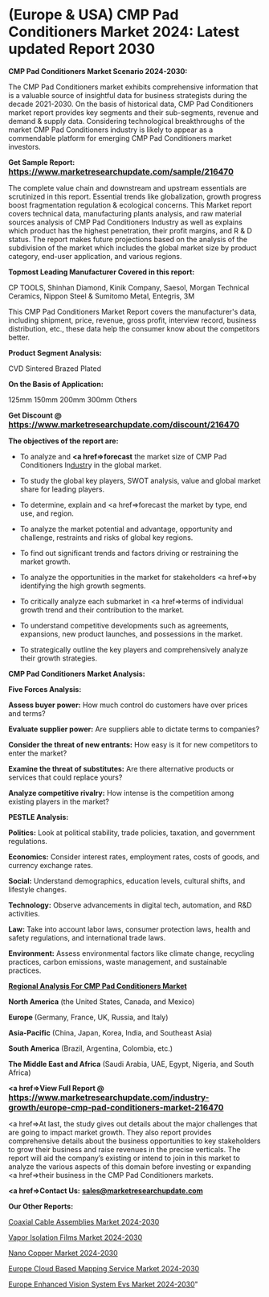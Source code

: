 # (Europe & USA) CMP Pad Conditioners Market 2024: Latest updated Report 2030

<strong>CMP Pad Conditioners Market Scenario 2024-2030:</strong>

The CMP Pad Conditioners market exhibits comprehensive information that is a valuable source of insightful data for business strategists during the decade 2021-2030. On the basis of historical data, CMP Pad Conditioners market report provides key segments and their sub-segments, revenue and demand &amp; supply data. Considering technological breakthroughs of the market CMP Pad Conditioners industry is likely to appear as a commendable platform for emerging CMP Pad Conditioners market investors.

<strong>Get Sample Report: <a href=https://www.marketresearchupdate.com/sample/216470><font size=3 color=#0000ff>https://www.marketresearchupdate.com/sample/216470</font></a></strong>

The complete value chain and downstream and upstream essentials are scrutinized in this report. Essential trends like globalization, growth progress boost fragmentation regulation &amp; ecological concerns. This Market report covers technical data, manufacturing plants analysis, and raw material sources analysis of CMP Pad Conditioners Industry as well as explains which product has the highest penetration, their profit margins, and R & D status. The report makes future projections based on the analysis of the subdivision of the market which includes the global market size by product category, end-user application, and various regions.

<strong>Topmost Leading Manufacturer Covered in this report:</strong>

CP TOOLS, Shinhan Diamond, Kinik Company, Saesol, Morgan Technical Ceramics, Nippon Steel & Sumitomo Metal, Entegris, 3M

This CMP Pad Conditioners Market Report covers the manufacturer's data, including shipment, price, revenue, gross profit, interview record, business distribution, etc., these data help the consumer know about the competitors better.

<strong>Product Segment Analysis: </strong>

CVD
Sintered
Brazed
Plated

<strong>On the Basis of Application:</strong>

125mm
150mm
200mm
300mm
Others

<strong>Get Discount @ <a href=https://www.marketresearchupdate.com/discount/216470><font size=3 color=#0000ff>https://www.marketresearchupdate.com/discount/216470</font></a></strong>

<strong><b>The objectives of the report are:</b></strong>

- To analyze and <strong><a href=><strong>forecast</strong></a></strong> the market size of CMP Pad Conditioners In<a href=ASDF991299>dustr</a>y in the global market.

- To study the global key players, SWOT analysis, value and global market share for leading players.

- To determine, explain and <a href=>forecast</a> the market by type, end use, and region.

- To analyze the market potential and advantage, opportunity and challenge, restraints and risks of global key regions.

- To find out significant trends and factors driving or restraining the market growth.

- To analyze the opportunities in the market for stakeholders <a href=>by</a> identifying the high growth segments.

- To critically analyze each submarket in <a href=>terms</a> of individual growth trend and their contribution to the market.

- To understand competitive developments such as agreements, expansions, new product launches, and possessions in the market.

- To strategically outline the key players and comprehensively analyze their growth strategies.

<strong>CMP Pad Conditioners Market Analysis:</strong>

<strong>Five Forces Analysis:</strong>

<strong>Assess buyer power:</strong> How much control do customers have over prices and terms?

<strong>Evaluate supplier power:</strong> Are suppliers able to dictate terms to companies?

<strong>Consider the threat of new entrants:</strong> How easy is it for new competitors to enter the market?

<strong>Examine the threat of substitutes:</strong> Are there alternative products or services that could replace yours?

<strong>Analyze competitive rivalry:</strong> How intense is the competition among existing players in the market?

<strong>PESTLE Analysis:</strong>

<strong>Politics:</strong> Look at political stability, trade policies, taxation, and government regulations.

<strong>Economics:</strong> Consider interest rates, employment rates, costs of goods, and currency exchange rates.

<strong>Social:</strong> Understand demographics, education levels, cultural shifts, and lifestyle changes.

<strong>Technology:</strong> Observe advancements in digital tech, automation, and R&D activities.

<strong>Law:</strong> Take into account labor laws, consumer protection laws, health and safety regulations, and international trade laws.

<strong>Environment:</strong> Assess environmental factors like climate change, recycling practices, carbon emissions, waste management, and sustainable practices.

<strong><u><b>Regional Analysis For CMP Pad Conditioners Market</b></u></strong>

<strong><b>North America</b></strong> (the United States, Canada, and Mexico)

<strong><b>Europe </b></strong>(Germany, France, UK, Russia, and Italy)

<strong><b>Asia-Pacific</b></strong> (China, Japan, Korea, India, and Southeast Asia)

<strong><b>South America</b></strong> (Brazil, Argentina, Colombia, etc.)

<strong><b>The Middle East and Africa</b></strong> (Saudi Arabia, UAE, Egypt, Nigeria, and South Africa)

<strong><a href=>View Full Report</a> @ <a href=https://www.marketresearchupdate.com/industry-growth/europe-cmp-pad-conditioners-market-216470><font size=3 color=#0000ff>https://www.marketresearchupdate.com/industry-growth/europe-cmp-pad-conditioners-market-216470</font></a></strong>

<a href=>At last,</a> the study gives out details about the major challenges that are going to impact market growth. They also report provides comprehensive details about the business opportunities to key stakeholders to grow their business and raise revenues in the precise verticals. The report will aid the company’s existing or intend to join in this market to analyze the various aspects of this domain before investing or expanding <a href=>their</a> business in the CMP Pad Conditioners markets.

<strong><a href=>Contact Us:</a></strong>
<strong>sales@marketresearchupdate.com</strong>

<strong>Our Other Reports:</strong>

<a href=https://www.linkedin.com/pulse/coaxial-cable-assemblies-market-opportunities>Coaxial Cable Assemblies Market 2024-2030</a>

<a href=https://www.linkedin.com/pulse/vapor-isolation-films-market-2023-remarking>Vapor Isolation Films Market 2024-2030</a>

<a href=https://www.linkedin.com/pulse/nano-copper-market-outlooks-2023-size-players-cost-structures>Nano Copper Market 2024-2030</a>

<a href=https://www.linkedin.com/pulse/europe-cloud-based-mapping-service-market-cywff/>Europe Cloud Based Mapping Service Market 2024-2030</a>

<a href=https://www.linkedin.com/pulse/europe-enhanced-vision-system-evs-market-6wwif/>Europe Enhanced Vision System Evs Market 2024-2030</a>"
